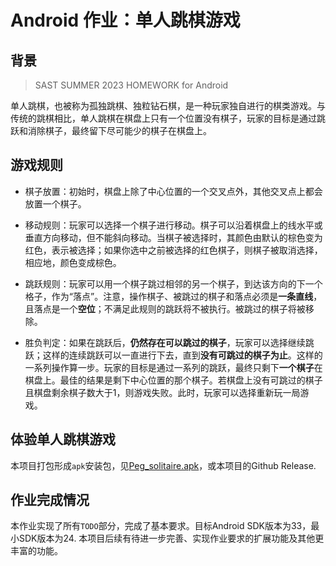 # Android 作业：单人跳棋游戏

## 背景

> SAST SUMMER 2023 HOMEWORK for Android

单人跳棋，也被称为孤独跳棋、独粒钻石棋，是一种玩家独自进行的棋类游戏。与传统的跳棋相比，单人跳棋在棋盘上只有一个位置没有棋子，玩家的目标是通过跳跃和消除棋子，最终留下尽可能少的棋子在棋盘上。

## 游戏规则

- 棋子放置：初始时，棋盘上除了中心位置的一个交叉点外，其他交叉点上都会放置一个棋子。

- 移动规则：玩家可以选择一个棋子进行移动。棋子可以沿着棋盘上的线水平或垂直方向移动，但不能斜向移动。当棋子被选择时，其颜色由默认的棕色变为红色，表示被选择；如果你选中之前被选择的红色棋子，则棋子被取消选择，相应地，颜色变成棕色。

- 跳跃规则：玩家可以用一个棋子跳过相邻的另一个棋子，到达该方向的下一个格子，作为“落点”。注意，操作棋子、被跳过的棋子和落点必须是**一条直线**，且落点是一个**空位**；不满足此规则的跳跃将不被执行。被跳过的棋子将被移除。

- 胜负判定：如果在跳跃后，**仍然存在可以跳过的棋子**，玩家可以选择继续跳跃；这样的连续跳跃可以一直进行下去，直到**没有可跳过的棋子为止**。这样的一系列操作算一步。玩家的目标是通过一系列的跳跃，最终只剩下**一个棋子**在棋盘上。最佳的结果是剩下中心位置的那个棋子。若棋盘上没有可跳过的棋子且棋盘剩余棋子数大于1，则游戏失败。此时，玩家可以选择重新玩一局游戏。


## 体验单人跳棋游戏

本项目打包形成`apk`安装包，见[Peg_solitaire.apk](./release/Peg_solitaire.apk)，或本项目的Github Release.

## 作业完成情况

本作业实现了所有`TODO`部分，完成了基本要求。目标Android SDK版本为33，最小SDK版本为24. 本项目后续有待进一步完善、实现作业要求的扩展功能及其他更丰富的功能。